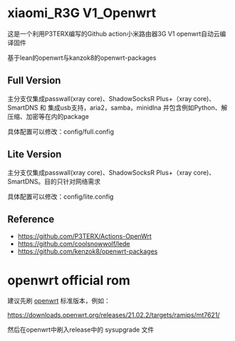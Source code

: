 # xiaomi_R3G V1_Openwrt
这是一个利用P3TERX编写的Github action小米路由器3G V1 openwrt自动云编译固件

基于lean的openwrt与kanzok8的openwrt-packages

## Full Version
主分支仅集成passwall(xray core)、ShadowSocksR Plus+（xray core)、SmartDNS 和 集成usb支持，aria2，samba，minidlna
并包含例如Python、解压缩、加密等在内的package

具体配置可以修改：config/full.config

## Lite Version 
主分支仅集成passwall(xray core)、ShadowSocksR Plus+（xray core)、SmartDNS。目的只针对网络需求

具体配置可以修改：config/lite.config

## Reference
* https://github.com/P3TERX/Actions-OpenWrt
* https://github.com/coolsnowwolf/lede
* https://github.com/kenzok8/openwrt-packages

# openwrt official rom
建议先刷 [openwrt](https://downloads.openwrt.org/) 标准版本，例如：

https://downloads.openwrt.org/releases/21.02.2/targets/ramips/mt7621/

然后在openwrt中刷入release中的 sysupgrade 文件